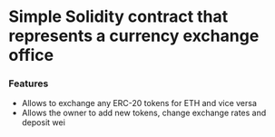 # Simple Solidity contract that represents a currency exchange office

### Features 

* Allows to exchange any ERC-20 tokens for ETH and vice versa
* Allows the owner to add new tokens, change exchange rates and deposit wei